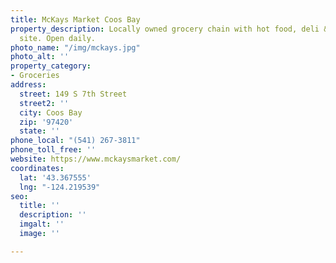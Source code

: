 ```yaml
---
title: McKays Market Coos Bay
property_description: Locally owned grocery chain with hot food, deli & butcher on
  site. Open daily.
photo_name: "/img/mckays.jpg"
photo_alt: ''
property_category:
- Groceries
address:
  street: 149 S 7th Street
  street2: ''
  city: Coos Bay
  zip: '97420'
  state: ''
phone_local: "(541) 267-3811"
phone_toll_free: ''
website: https://www.mckaysmarket.com/
coordinates:
  lat: '43.367555'
  lng: "-124.219539"
seo:
  title: ''
  description: ''
  imgalt: ''
  image: ''

---
```

